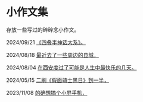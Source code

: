 小作文集
==========
存放一些写过的碎碎念小作文。

2024/09/21 [《四叠半神话大系》。](sakubun/yojyouhan.md)

2024/08/18 [最近去了一些周边的县城，](sakubun/inaka.md)

2024/08/04 [在西安度过了可能是人生中最快乐的几天。](sakubun/hua.md)

2024/05/15 [二刷《假面骑士黑日》到一半，](sakubun/blacksun.md)

2023/11/08 [的确想搞个小屏手机，](sakubun/compact.md)